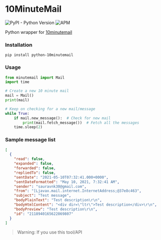 # 10MinuteMail
![PyPI - Python Version](https://img.shields.io/pypi/pyversions/python-10minutemail)
![APM](https://img.shields.io/apm/l/vim-mode)

Python wrapper for [10minutemail](https://10minutemail.com/)

### Installation

```
pip install python-10minutemail
```

### Usage

```python
from minutemail import Mail
import time

# Create a new 10 minute mail
mail = Mail()
print(mail)

# Keep on checking for a new mail/message
while True:
    if mail.new_message():  # Check for new mail
        print(mail.fetch_message())  # Fetch all the messages
    time.sleep(2)
```

### Sample message list

```json
[
  {
    "read": false,
    "expanded": false,
    "forwarded": false,
    "repliedTo": false,
    "sentDate": "2021-05-10T07:32:41.000+0000",
    "sentDateFormatted": "May 10, 2021, 7:32:41 AM",
    "sender": "sauravnk30@gmail.com",
    "from": "[Ljavax.mail.internet.InternetAddress;@37e8c463",
    "subject": "Test message",
    "bodyPlainText": "Test description\r\n",
    "bodyHtmlContent": "<div dir=\"ltr\">Test description</div>\r\n",
    "bodyPreview": "Test description\r\n",
    "id": "2118940165622869807"
  }
]
```

> Warning: If you use this tool/API 